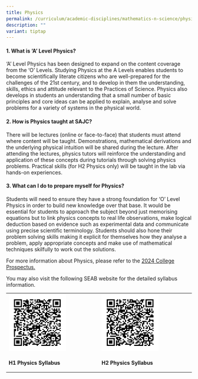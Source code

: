 ```yaml
---
title: Physics
permalink: /curriculum/academic-disciplines/mathematics-n-science/physics/
description: ""
variant: tiptap
---
```

<h4><strong>1. What is ‘A’ Level Physics?</strong></h4><p>‘A’ Level Physics has been designed to expand on the content coverage from the ‘O’ Levels. Studying Physics at the A Levels enables students to become scientifically literate citizens who are well-prepared for the challenges of the 21st century, and to develop in them the understanding, skills, ethics and attitude relevant to the Practices of Science. Physics also develops in students an understanding that a small number of basic principles and core ideas can be applied to explain, analyse and solve problems for a variety of systems in the physical world.</p><h4><strong>2. How is Physics taught at SAJC?</strong></h4><p>There will be lectures (online or face-to-face) that students must attend where content will be taught. Demonstrations, mathematical derivations and the underlying physical intuition will be shared during the lecture. After attending the lectures, physics tutors will reinforce the understanding and application of these concepts during tutorials through solving physics problems. Practical skills (for H2 Physics only) will be taught in the lab via hands-on experiences.</p><h4><strong>3. What can I do to prepare myself for Physics?</strong></h4><p>Students will need to ensure they have a strong foundation for ‘O’ Level Physics in order to build new knowledge over that base. It would be essential for students to approach the subject beyond just memorising equations but to link physics concepts to real life observations, make logical deduction based on evidence such as experimental data and communicate using precise scientific terminology. Students should also hone their problem solving skills making it explicit for themselves how they analyse a problem, apply appropriate concepts and make use of mathematical techniques skilfully to work out the solutions.</p><p></p><p>For more information about Physics, please refer to the <a href="/files/2024/SAJC_Prospectus_2024.pdf" rel="noopener noreferrer nofollow" target="_blank">2024 College Prospectus.</a></p><p></p><p>You may also visit the following SEAB website for the detailed syllabus information.</p><table><tbody><tr><td rowspan="1" colspan="1"><div class="isomer-image-wrapper"><img style="width: 65%;" height="auto" width="100%" src="/images/phy1.png"></div></td><td rowspan="1" colspan="1"><div class="isomer-image-wrapper"><img style="width: 65%;" height="auto" width="100%" src="/images/phy2.png"></div></td></tr><tr><td rowspan="1" colspan="1"><p><strong>H1 Physics Syllabus</strong></p></td><td rowspan="1" colspan="1"><p><strong>H2 Physics Syllabus</strong></p></td></tr></tbody></table><p></p>